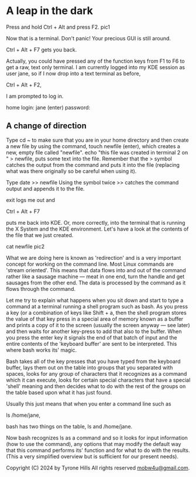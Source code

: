 # A leap in the dark

Press and hold Ctrl + Alt and press F2.
pic1

Now that is a terminal.
Don't panic! Your precious GUI is still around.

Ctrl + Alt + F7 gets you back.

Actually, you could have pressed any of the function keys from F1 to F6 to get a raw, text only terminal.
I am currently logged into my KDE session as user jane, so if I now drop into a text terminal as before,

Ctrl + Alt + F2,

I am prompted to log in.

home login:
jane (enter)
password:

## A change of direction

Type cd ~ to make sure that you are in your home directory and then create a new file by using the command,
touch newfile (enter), which creates a new, empty file called "newfile".
echo "this file was created in terminal 2 on " > newfile, puts some text into the file.
Remember that the > symbol catches the output from the command and puts it into the file 
(replacing what was there originally so be careful when using it).

Type date >> newfile
Using the symbol twice >> catches the command output and appends it to the file.

exit logs me out and

Ctrl + Alt + F7

puts me back into KDE. Or, more correctly, into the terminal that is running the X System and the KDE environment.
Let's have a look at the contents of the file that we just created.

cat newfile
pic2

What we are doing here is known as 'redirection' and is a very important concept for working on the command line. Most Linux commands are 'stream oriented'. This means that data flows into and out of the command rather like a sausage machine — meat in one end, turn the handle and get sausages from the other end. The data is processed by the command as it flows through the command.

Let me try to explain what happens when you sit down and start to type a command at a terminal running a shell program such as bash. As you press a key (or a combination of keys like Shift + a, then the shell program stores the value of that key press in a special area of memory known as a buffer and prints a copy of it to the screen (usually the screen anyway — see later) and then waits for another key-press to add that also to the buffer. When you press the enter key it signals the end of that batch of input and the entire contents of the 'keyboard buffer' are sent to be interpreted. This where bash works its' magic.

Bash takes all of the key presses that you have typed from the keyboard buffer, lays them out on the table into groups that you separated with spaces, looks for any group of characters that it recognizes as a command which it can execute, looks for certain special characters that have a special 'shell' meaning and then decides what to do with the rest of the groups on the table based upon what it has just found.

Usually this just means that when you enter a command line such as

ls /home/jane,

bash has two things on the table, ls and /home/jane.

Now bash recognizes ls as a command and so it looks for input information (how to use the command), any options that may modify the default way that this command performs its' function and for what to do with the results. (This a very simplified overview but is sufficient for our present needs).

Copyright (C) 2024 by Tyrone Hills All rights reserved <mobw4u@gmail.com>.

